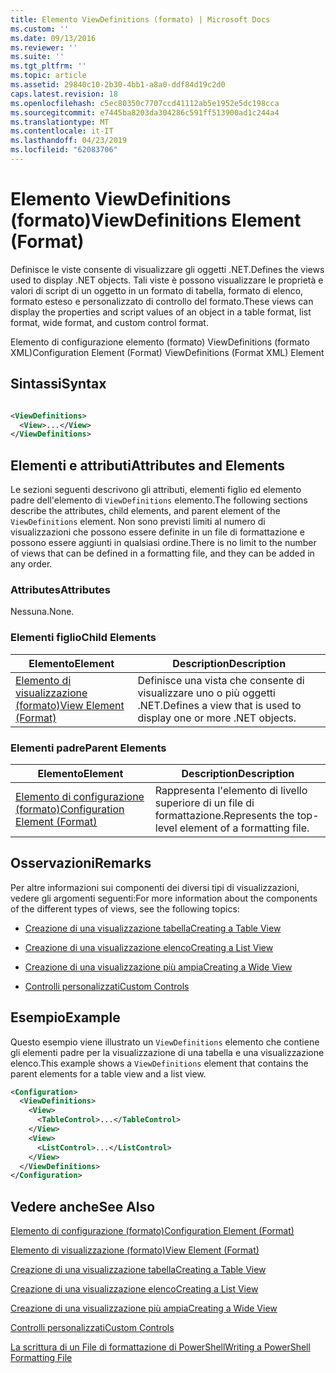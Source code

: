```yaml
---
title: Elemento ViewDefinitions (formato) | Microsoft Docs
ms.custom: ''
ms.date: 09/13/2016
ms.reviewer: ''
ms.suite: ''
ms.tgt_pltfrm: ''
ms.topic: article
ms.assetid: 29840c10-2b30-4bb1-a8a0-ddf84d19c2d0
caps.latest.revision: 18
ms.openlocfilehash: c5ec80350c7707ccd41112ab5e1952e5dc198cca
ms.sourcegitcommit: e7445ba8203da304286c591ff513900ad1c244a4
ms.translationtype: MT
ms.contentlocale: it-IT
ms.lasthandoff: 04/23/2019
ms.locfileid: "62083706"
---
```

# <a name="viewdefinitions-element-format"></a><span data-ttu-id="8b4c5-102">Elemento ViewDefinitions (formato)</span><span class="sxs-lookup"><span data-stu-id="8b4c5-102">ViewDefinitions Element (Format)</span></span>

<span data-ttu-id="8b4c5-103">Definisce le viste consente di visualizzare gli oggetti .NET.</span><span class="sxs-lookup"><span data-stu-id="8b4c5-103">Defines the views used to display .NET objects.</span></span> <span data-ttu-id="8b4c5-104">Tali viste è possono visualizzare le proprietà e valori di script di un oggetto in un formato di tabella, formato di elenco, formato esteso e personalizzato di controllo del formato.</span><span class="sxs-lookup"><span data-stu-id="8b4c5-104">These views can display the properties and script values of an object  in a table format, list format, wide format, and custom control format.</span></span>

<span data-ttu-id="8b4c5-105">Elemento di configurazione elemento (formato) ViewDefinitions (formato XML)</span><span class="sxs-lookup"><span data-stu-id="8b4c5-105">Configuration Element (Format) ViewDefinitions (Format XML) Element</span></span>

## <a name="syntax"></a><span data-ttu-id="8b4c5-106">Sintassi</span><span class="sxs-lookup"><span data-stu-id="8b4c5-106">Syntax</span></span>

```xml

<ViewDefinitions>
  <View>...</View>
</ViewDefinitions>
```

## <a name="attributes-and-elements"></a><span data-ttu-id="8b4c5-107">Elementi e attributi</span><span class="sxs-lookup"><span data-stu-id="8b4c5-107">Attributes and Elements</span></span>

<span data-ttu-id="8b4c5-108">Le sezioni seguenti descrivono gli attributi, elementi figlio ed elemento padre dell'elemento di `ViewDefinitions` elemento.</span><span class="sxs-lookup"><span data-stu-id="8b4c5-108">The following sections describe the attributes, child elements, and parent element of the `ViewDefinitions` element.</span></span> <span data-ttu-id="8b4c5-109">Non sono previsti limiti al numero di visualizzazioni che possono essere definite in un file di formattazione e possono essere aggiunti in qualsiasi ordine.</span><span class="sxs-lookup"><span data-stu-id="8b4c5-109">There is no limit to the number of views that can be defined in a formatting file, and they can be added in any order.</span></span>

### <a name="attributes"></a><span data-ttu-id="8b4c5-110">Attributes</span><span class="sxs-lookup"><span data-stu-id="8b4c5-110">Attributes</span></span>

<span data-ttu-id="8b4c5-111">Nessuna.</span><span class="sxs-lookup"><span data-stu-id="8b4c5-111">None.</span></span>

### <a name="child-elements"></a><span data-ttu-id="8b4c5-112">Elementi figlio</span><span class="sxs-lookup"><span data-stu-id="8b4c5-112">Child Elements</span></span>

|<span data-ttu-id="8b4c5-113">Elemento</span><span class="sxs-lookup"><span data-stu-id="8b4c5-113">Element</span></span>|<span data-ttu-id="8b4c5-114">Description</span><span class="sxs-lookup"><span data-stu-id="8b4c5-114">Description</span></span>|
|-------------|-----------------|
|[<span data-ttu-id="8b4c5-115">Elemento di visualizzazione (formato)</span><span class="sxs-lookup"><span data-stu-id="8b4c5-115">View Element (Format)</span></span>](./view-element-format.md)|<span data-ttu-id="8b4c5-116">Definisce una vista che consente di visualizzare uno o più oggetti .NET.</span><span class="sxs-lookup"><span data-stu-id="8b4c5-116">Defines a view that is used to display one or more .NET objects.</span></span>|

### <a name="parent-elements"></a><span data-ttu-id="8b4c5-117">Elementi padre</span><span class="sxs-lookup"><span data-stu-id="8b4c5-117">Parent Elements</span></span>

|<span data-ttu-id="8b4c5-118">Elemento</span><span class="sxs-lookup"><span data-stu-id="8b4c5-118">Element</span></span>|<span data-ttu-id="8b4c5-119">Description</span><span class="sxs-lookup"><span data-stu-id="8b4c5-119">Description</span></span>|
|-------------|-----------------|
|[<span data-ttu-id="8b4c5-120">Elemento di configurazione (formato)</span><span class="sxs-lookup"><span data-stu-id="8b4c5-120">Configuration Element (Format)</span></span>](./configuration-element-format.md)|<span data-ttu-id="8b4c5-121">Rappresenta l'elemento di livello superiore di un file di formattazione.</span><span class="sxs-lookup"><span data-stu-id="8b4c5-121">Represents the top-level element of a formatting file.</span></span>|

## <a name="remarks"></a><span data-ttu-id="8b4c5-122">Osservazioni</span><span class="sxs-lookup"><span data-stu-id="8b4c5-122">Remarks</span></span>

<span data-ttu-id="8b4c5-123">Per altre informazioni sui componenti dei diversi tipi di visualizzazioni, vedere gli argomenti seguenti:</span><span class="sxs-lookup"><span data-stu-id="8b4c5-123">For more information about the components of the different types of views, see the following topics:</span></span>

- [<span data-ttu-id="8b4c5-124">Creazione di una visualizzazione tabella</span><span class="sxs-lookup"><span data-stu-id="8b4c5-124">Creating a Table View</span></span>](./creating-a-table-view.md)

- [<span data-ttu-id="8b4c5-125">Creazione di una visualizzazione elenco</span><span class="sxs-lookup"><span data-stu-id="8b4c5-125">Creating a List View</span></span>](./creating-a-list-view.md)

- [<span data-ttu-id="8b4c5-126">Creazione di una visualizzazione più ampia</span><span class="sxs-lookup"><span data-stu-id="8b4c5-126">Creating a Wide View</span></span>](./creating-a-wide-view.md)

- [<span data-ttu-id="8b4c5-127">Controlli personalizzati</span><span class="sxs-lookup"><span data-stu-id="8b4c5-127">Custom Controls</span></span>](./creating-custom-controls.md)

## <a name="example"></a><span data-ttu-id="8b4c5-128">Esempio</span><span class="sxs-lookup"><span data-stu-id="8b4c5-128">Example</span></span>

<span data-ttu-id="8b4c5-129">Questo esempio viene illustrato un `ViewDefinitions` elemento che contiene gli elementi padre per la visualizzazione di una tabella e una visualizzazione elenco.</span><span class="sxs-lookup"><span data-stu-id="8b4c5-129">This example shows a `ViewDefinitions` element that contains the parent elements for a table view and a list view.</span></span>

```xml
<Configuration>
  <ViewDefinitions>
    <View>
      <TableControl>...</TableControl>
    </View>
    <View>
      <ListControl>...</ListControl>
    </View>
  </ViewDefinitions>
</Configuration>
```

## <a name="see-also"></a><span data-ttu-id="8b4c5-130">Vedere anche</span><span class="sxs-lookup"><span data-stu-id="8b4c5-130">See Also</span></span>

[<span data-ttu-id="8b4c5-131">Elemento di configurazione (formato)</span><span class="sxs-lookup"><span data-stu-id="8b4c5-131">Configuration Element (Format)</span></span>](./configuration-element-format.md)

[<span data-ttu-id="8b4c5-132">Elemento di visualizzazione (formato)</span><span class="sxs-lookup"><span data-stu-id="8b4c5-132">View Element (Format)</span></span>](./view-element-format.md)

[<span data-ttu-id="8b4c5-133">Creazione di una visualizzazione tabella</span><span class="sxs-lookup"><span data-stu-id="8b4c5-133">Creating a Table View</span></span>](./creating-a-table-view.md)

[<span data-ttu-id="8b4c5-134">Creazione di una visualizzazione elenco</span><span class="sxs-lookup"><span data-stu-id="8b4c5-134">Creating a List View</span></span>](./creating-a-list-view.md)

[<span data-ttu-id="8b4c5-135">Creazione di una visualizzazione più ampia</span><span class="sxs-lookup"><span data-stu-id="8b4c5-135">Creating a Wide View</span></span>](./creating-a-wide-view.md)

[<span data-ttu-id="8b4c5-136">Controlli personalizzati</span><span class="sxs-lookup"><span data-stu-id="8b4c5-136">Custom Controls</span></span>](./creating-custom-controls.md)

[<span data-ttu-id="8b4c5-137">La scrittura di un File di formattazione di PowerShell</span><span class="sxs-lookup"><span data-stu-id="8b4c5-137">Writing a PowerShell Formatting File</span></span>](./writing-a-powershell-formatting-file.md)

